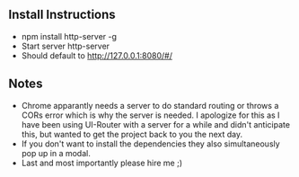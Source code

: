 ## Install Instructions
- npm install http-server -g
- Start server http-server
- Should default to http://127.0.0.1:8080/#/

## Notes
- Chrome apparantly needs a server to do standard routing or throws a CORs error which is why the server is needed. I apologize for this as I have been using UI-Router with a server for a while and didn't anticipate this, but wanted to get the project back to you the next day. 
- If you don't want to install the dependencies they also simultaneously pop up in a modal. 
- Last and most importantly please hire me ;)
